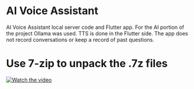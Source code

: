 # AI Voice Assistant

AI Voice Assistant local server code and Flutter app. For the AI portion of the project Ollama was used. TTS is done in the Flutter side. The app does not record conversations or keep a record of past questions.

# Use 7-zip to unpack the .7z files

[![Watch the video](https://github.com/PopleZoo/AI-server-code-and-flutter-app/raw/main/images/thumbnail.png)](https://github.com/PopleZoo/AI-server-code-and-flutter-app/raw/main/videos/Demo.mp4)
